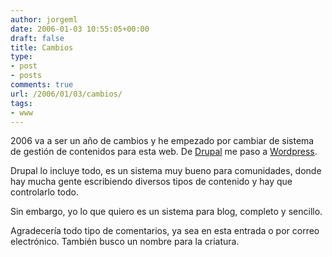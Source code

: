```yaml
---
author: jorgeml
date: 2006-01-03 10:55:05+00:00
draft: false
title: Cambios
type: 
- post
- posts
comments: true
url: /2006/01/03/cambios/
tags:
- www
---
```


2006 va a ser un año de cambios y he empezado por cambiar de sistema de gestión de contenidos para esta web. De [Drupal](http://www.drupal.org) me paso a [Wordpress](http://www.wordpress.org).

Drupal lo incluye todo, es un sistema muy bueno para comunidades, donde hay mucha gente escribiendo diversos tipos de contenido y hay que controlarlo todo.

Sin embargo, yo lo que quiero es un sistema para blog, completo y sencillo.

Agradecería todo tipo de comentarios, ya sea en esta entrada o por correo electrónico. También busco un nombre para la criatura.
